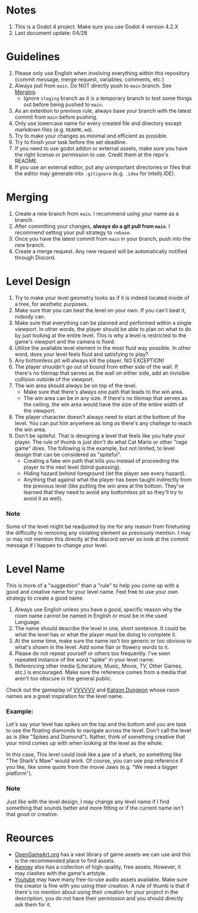 # Notes
1. This is a Godot 4 project. Make sure you use Godot 4 version 4.2.X
2. Last document update: 04/28

# Guidelines
1. Please only use English when involving everything within this repository (commit message, merge request, variables, comments, etc.)
2. Always pull from `main`. Do NOT directly push to `main` branch. See [Merging](#merging).
	- Ignore `staging` branch as it is a temporary branch to test some things out before being pushed to `main`.
3. As an extention to previous rule, always base your branch with the latest commit from `main` before pushing.
4. Only use lowercase name for every created file and directory except markdown files (e.g. `README.md`).
5. Try to make your changes as minimal and efficient as possible. 
6. Try to finish your task before the set deadline. 
7. If you need to use godot addon or external assets, make sure you have the right license or permission to use. Credit them at the repo's README.
8. If you use an external editor, put any unimportant directories or files that the editor may generate into `.gitignore` (e.g. `.idea` for Intellij IDE).

# Merging
1. Create a new branch from `main`. I recommend using your name as a branch.
2. After committing your changes, __always do a git pull from `main`__. I recommend setting your pull strategy to `rebase`.
3. Once you have the latest commit from `main` in your branch, push into the new branch.
4. Create a merge request. Any new request will be automatically notified through Discord.

# Level Design
1. Try to make your level geometry looks as if it is indeed located inside of a tree, for aesthetic purposes.
2. Make sure that you can beat the level on your own. If you can't beat it, nobody can.
3. Make sure that everything can be planned and performed within a single viewport. In other words, the player should be able to plan on what to do by just looking at the entire level. This is why a level is restricted to the game's viewport and the camera is fixed.
4. Utilize the available level element in the most fluid way possible. In other word, does your level feels fluid and satisfying to play?
5. Any bottomless pit will always kill the player. NO EXCEPTION!
6. The player shouldn't go out of bound from either side of the wall. If there's no tilemap that serves as the wall on either side, add an invisible collision outside of the viewport.
7. The win area should always be on top of the level.
	-  Make sure that there's always one path that leads to the win area.
	- The win area can be in any size. If there's no tilemap that serves as the ceiling, the win area would have the size of the entire width of the viewport.
8. The player character doesn't always need to start at the bottom of the level. You can put him anywhere as long as there's any challege to reach the win area.
9. Don't be spiteful. That is designing a level that feels like you hate your player. The rule of thumb is just don't do what Cat Mario or other "rage game" does. The following is the example, but not limited, to level design that can be considered as "spiteful".
	- Creating a fake win path that kills you instead of proceeding the player to the next level (blind guessing).
	- Hiding hazard behind foreground (let the player see every hazard).
	- Anything that against what the player has been taught indirectly from the previous level (like putting the win area at the bottom. They've learned that they need to avoid any bottomless pit so they'll try to avoid it as well).

### Note
Some of the level might be readjusted by me for any reason from finetuning the difficulty to removing any violating element as previously mention. I may or may not mention this directly at the discord server so look at the commit message if I happen to change your level.

# Level Name
This is more of a "suggestion" than a "rule" to help you come up with a good and creative name for your level name. Feel free to use your own strategy to create a good name. 

1. Always use English unless you have a good, specific reason why the room name cannot be named in English or must be in the used Language.
2. The name should describe the level in one, short sentence. It could be what the level has or what the player must be doing to complete it. 
3. At the some time, make sure the name isn't too generic or too obvious to what's shown in the level. Add some flair or flowery words to it. 
4. Please do not repeat yourself or others too frequently. I've seen repeated instance of the word "spike" in your level name.
5. Referencing other media (Literature, Music, Movie, TV, Other Games, etc.) is encouraged. Make sure the reference comes from a media that aren't too obscure in the general public.

Check out the gameplay of [VVVVVV](https://thelettervsixtim.es) and [Katgon Dungeon](https://team-bunglon.itch.io/katgon-dungeon) whose room names are a great inspiration for the level name.

### Example:
Let's say your level has spikes on the top and the bottom and you are task to use the floating diamonds to navigate across the level. Don't call the level as is (like "Spikes and Diamond"). Rather, think of something creative that your mind comes up with when looking at the level as the whole.

In this case, This level could look like a jaw of a shark, so something like "The Shark's Maw" would work. Of course, you can use pop reference if you like, like some quote from the movie Jaws (e.g. "We need a bigger platform").

### Note
Just like with the level design, I may change any level name if I find something that sounds better and more fitting or if the current name isn't that good or creative.

# Reources
- [OpenGameArt.org](https://opengameart.org/) has a vast library of game assets we can use and this is the recommended place to find assets.
- [Kenney](https://www.kenney.nl/) also has a collection of high-quality, free assets. However, it may clashes with the game's artstyle. 
- [Youtube](https://youtube.com/) may have many free-to-use audio assets available. Make sure the creator is fine with you using their creation. A rule of thumb is that if there's no mention about using their creation for your project in the description, you do not have their permission and you should directly ask them for it.
